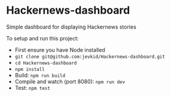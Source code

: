 # Hackernews-dashboard
Simple dashboard for displaying Hackernews stories

To setup and run this project:
- First ensure you have Node installed
- `git clone git@github.com:jevkid/Hackernews-dashboard.git`
- `cd Hackernews-dashboard`
- `npm install`
- Build: `npm run build`
- Compile and watch (port 8080): `npm run dev`
- Test: `npm test`

